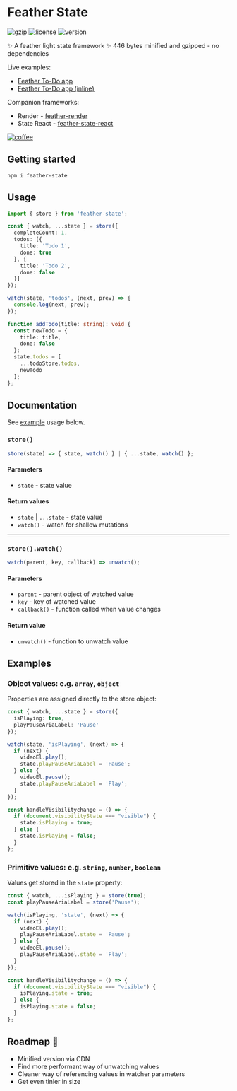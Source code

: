 # Feather State
![gzip](https://img.shields.io/badge/gzip-446_bytes-green)
![license](https://img.shields.io/badge/license-ISC-blue)
![version](https://img.shields.io/badge/npm-v1.1.4-blue)

✨ A feather light state framework ✨ 446 bytes minified and gzipped - no dependencies

Live examples:
- [Feather To-Do app](https://codesandbox.io/p/devbox/feather-to-do-app-k5ss8j)
- [Feather To-Do app (inline)](https://codesandbox.io/p/devbox/feather-to-do-inline-4zt7ls)

Companion frameworks:
- Render - [feather-render](https://www.npmjs.com/package/feather-render)
- State React - [feather-state-react](https://www.npmjs.com/package/feather-state-react)

[![coffee](https://img.shields.io/badge/Buy_me_a_coffee%3F_❤️-724e2c)](https://www.paypal.com/paypalme/featherframework)

## Getting started
```
npm i feather-state
```


## Usage
```typescript
import { store } from 'feather-state';

const { watch, ...state } = store({
  completeCount: 1,
  todos: [{
    title: 'Todo 1',
    done: true
  }, {
    title: 'Todo 2',
    done: false
  }]
});

watch(state, 'todos', (next, prev) => {
  console.log(next, prev);
});

function addTodo(title: string): void {
  const newTodo = {
    title: title,
    done: false
  };
  state.todos = [
    ...todoStore.todos,
    newTodo
  ];
};
```

## Documentation
See [example](##Examples) usage below.

### `store()`
```typescript
store(state) => { state, watch() } | { ...state, watch() };
```
#### Parameters
- `state` - state value

#### Return values
- `state` | `...state` - state value
- `watch()` - watch for shallow mutations

---

### `store().watch()`
```typescript
watch(parent, key, callback) => unwatch();
```
#### Parameters
- `parent` - parent object of watched value
- `key` - key of watched value
- `callback()` - function called when value changes

#### Return value
- `unwatch()` - function to unwatch value

## Examples
### Object values: e.g. `array`, `object`
Properties are assigned directly to the store object:

```typescript
const { watch, ...state } = store({
  isPlaying: true,
  playPauseAriaLabel: 'Pause'
});

watch(state, 'isPlaying', (next) => {
  if (next) {
    videoEl.play();
    state.playPauseAriaLabel = 'Pause';
  } else {
    videoEl.pause();
    state.playPauseAriaLabel = 'Play';
  }
});

const handleVisibilitychange = () => {
  if (document.visibilityState === "visible") {
    state.isPlaying = true;
  } else {
    state.isPlaying = false;
  }
};
```

### Primitive values: e.g. `string`, `number`, `boolean`
Values get stored in the `state` property:

```typescript
const { watch, ...isPlaying } = store(true);
const playPauseAriaLabel = store('Pause');

watch(isPlaying, 'state', (next) => {
  if (next) {
    videoEl.play();
    playPauseAriaLabel.state = 'Pause';
  } else {
    videoEl.pause();
    playPauseAriaLabel.state = 'Play';
  }
});

const handleVisibilitychange = () => {
  if (document.visibilityState === "visible") {
    isPlaying.state = true;
  } else {
    isPlaying.state = false;
  }
};
```

## Roadmap 🚀
- Minified version via CDN
- Find more performant way of unwatching values
- Cleaner way of referencing values in watcher parameters
- Get even tinier in size
